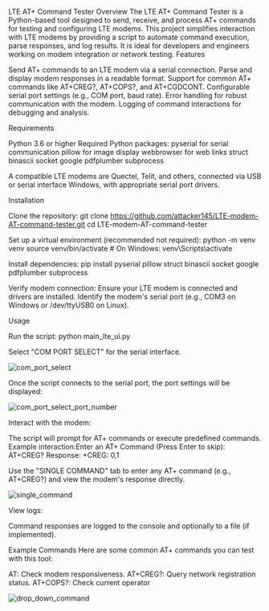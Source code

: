 LTE AT+ Command Tester
Overview
The LTE AT+ Command Tester is a Python-based tool designed to send, receive, and process AT+ commands for testing and configuring LTE modems. This project simplifies interaction with LTE modems by providing a script to automate command execution, parse responses, and log results. It is ideal for developers and engineers working on modem integration or network testing.
Features

Send AT+ commands to an LTE modem via a serial connection.
Parse and display modem responses in a readable format.
Support for common AT+ commands like AT+CREG?, AT+COPS?, and AT+CGDCONT.
Configurable serial port settings (e.g., COM port, baud rate).
Error handling for robust communication with the modem.
Logging of command interactions for debugging and analysis.

Requirements

Python 3.6 or higher
Required Python packages:
pyserial for serial communication
pillow for image display
webbrowser for web links
struct
binascii
socket
google
pdfplumber
subprocess

A compatible LTE modems are Quectel, Telit, and others, connected via USB or serial interface Windows, with appropriate serial port drivers.

Installation

Clone the repository:
git clone https://github.com/attacker145/LTE-modem-AT-command-tester.git
cd LTE-modem-AT-command-tester


Set up a virtual environment (recommended not required):
python -m venv venv
source venv/bin/activate  # On Windows: venv\Scripts\activate


Install dependencies:
pip install pyserial pillow struct binascii socket google pdfplumber subprocess

Verify modem connection:
Ensure your LTE modem is connected and drivers are installed.
Identify the modem's serial port (e.g., COM3 on Windows or /dev/ttyUSB0 on Linux).



Usage

Run the script:
python main_lte_ui.py

Select "COM PORT SELECT" for the serial interface.

![com_port_select](https://github.com/user-attachments/assets/9f79844a-ed0b-41ed-9671-e695395c093b)

Once the script connects to the serial port, the port settings will be displayed:

![com_port_select_port_number](https://github.com/user-attachments/assets/adda67f3-ec51-4126-b81a-5db020044e4c)

Interact with the modem:

The script will prompt for AT+ commands or execute predefined commands.
Example interaction:Enter an AT+ Command (Press Enter to skip): AT+CREG?
Response: +CREG: 0,1

Use the "SINGLE COMMAND" tab to enter any AT+ command (e.g., AT+CREG?) and view the modem's response directly.

![single_command](https://github.com/user-attachments/assets/bd60947b-81f2-48dc-b67c-9f2c68af4bf9)

View logs:

Command responses are logged to the console and optionally to a file (if implemented).


Example Commands
Here are some common AT+ commands you can test with this tool:

AT: Check modem responsiveness.
AT+CREG?: Query network registration status.
AT+COPS?: Check current operator


![drop_down_command](https://github.com/user-attachments/assets/b0608e93-b9ff-4bfe-9342-41d69096cd6d)
